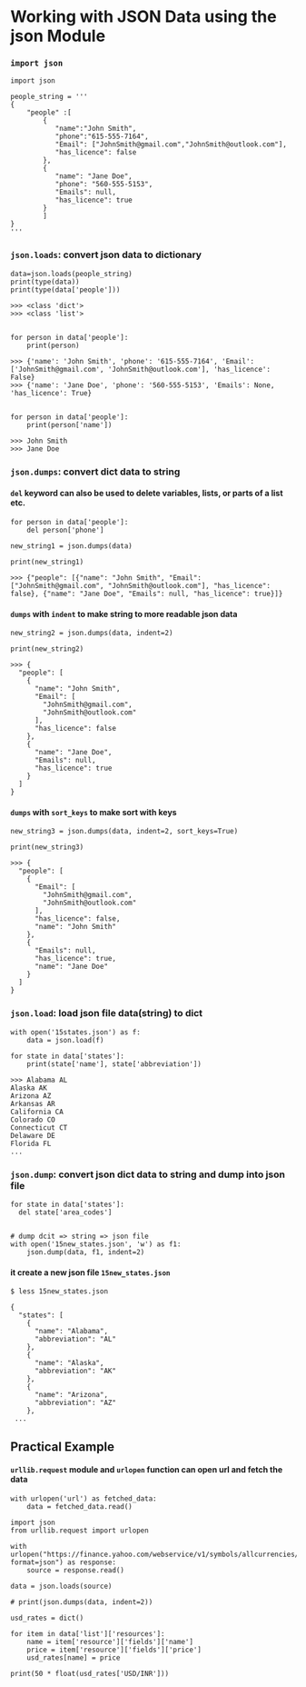 # Working with JSON Data using the json Module

### `import json`

```
import json

people_string = '''
{
	"people" :[
        {
           "name":"John Smith",
           "phone":"615-555-7164",
           "Email": ["JohnSmith@gmail.com","JohnSmith@outlook.com"],
           "has_licence": false  
        },
        {
           "name": "Jane Doe",
           "phone": "560-555-5153",
           "Emails": null,
           "has_licence": true
        }
        ]
}
'''

```

### `json.loads`: convert json data to dictionary

```
data=json.loads(people_string)
print(type(data))
print(type(data['people']))

>>> <class 'dict'>
>>> <class 'list'>


for person in data['people']:
	print(person)
	
>>> {'name': 'John Smith', 'phone': '615-555-7164', 'Email': ['JohnSmith@gmail.com', 'JohnSmith@outlook.com'], 'has_licence': False}
>>> {'name': 'Jane Doe', 'phone': '560-555-5153', 'Emails': None, 'has_licence': True}


for person in data['people']:
	print(person['name'])

>>> John Smith
>>> Jane Doe
```


### `json.dumps`: convert dict data to string


#### `del` keyword can also be used to delete variables, lists, or parts of a list etc.


```
for person in data['people']:
	del person['phone']

new_string1 = json.dumps(data)

print(new_string1)

>>> {"people": [{"name": "John Smith", "Email": ["JohnSmith@gmail.com", "JohnSmith@outlook.com"], "has_licence": false}, {"name": "Jane Doe", "Emails": null, "has_licence": true}]}
```

#### `dumps` with `indent` to make string to more readable json data

```
new_string2 = json.dumps(data, indent=2)

print(new_string2)

>>> {
  "people": [
    {
      "name": "John Smith",
      "Email": [
        "JohnSmith@gmail.com",
        "JohnSmith@outlook.com"
      ],
      "has_licence": false
    },
    {
      "name": "Jane Doe",
      "Emails": null,
      "has_licence": true
    }
  ]
}
```
#### `dumps` with `sort_keys` to make sort with keys

```
new_string3 = json.dumps(data, indent=2, sort_keys=True)

print(new_string3)

>>> {
  "people": [
    {
      "Email": [
        "JohnSmith@gmail.com",
        "JohnSmith@outlook.com"
      ],
      "has_licence": false,
      "name": "John Smith"
    },
    {
      "Emails": null,
      "has_licence": true,
      "name": "Jane Doe"
    }
  ]
}
```

### `json.load`: load json file data(string) to dict

```
with open('15states.json') as f:
	data = json.load(f)

for state in data['states']:
	print(state['name'], state['abbreviation'])
	
>>> Alabama AL
Alaska AK
Arizona AZ
Arkansas AR
California CA
Colorado CO
Connecticut CT
Delaware DE
Florida FL
...
```

### `json.dump`: convert json dict data to string and dump into json file

```
for state in data['states']:
  del state['area_codes']


# dump dcit => string => json file
with open('15new_states.json', 'w') as f1:
	json.dump(data, f1, indent=2)
```

#### it create a new json file `15new_states.json`

```
$ less 15new_states.json

{
  "states": [
    {
      "name": "Alabama",
      "abbreviation": "AL"
    },
    {
      "name": "Alaska",
      "abbreviation": "AK"
    },
    {
      "name": "Arizona",
      "abbreviation": "AZ"
    },
 ...

```

## Practical Example

#### `urllib.request` module and `urlopen` function can open url and fetch the data

```
with urlopen('url') as fetched_data:
	data = fetched_data.read()
```

```
import json
from urllib.request import urlopen

with urlopen("https://finance.yahoo.com/webservice/v1/symbols/allcurrencies/quote?format=json") as response:
    source = response.read()

data = json.loads(source)

# print(json.dumps(data, indent=2))

usd_rates = dict()

for item in data['list']['resources']:
    name = item['resource']['fields']['name']
    price = item['resource']['fields']['price']
    usd_rates[name] = price

print(50 * float(usd_rates['USD/INR']))
```





